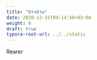 ```yaml
---
title: "Отчёты"
date: 2020-12-31T09:14:50+03:00
weight: 6
draft: true
typora-root-url: ../../static
---
```


Rearer